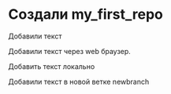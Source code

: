 ﻿# Создали my_first_repo

Добавили текст

Добавили текст через web браузер.

Добавить текст локально

Добавили текст в новой ветке newbranch
